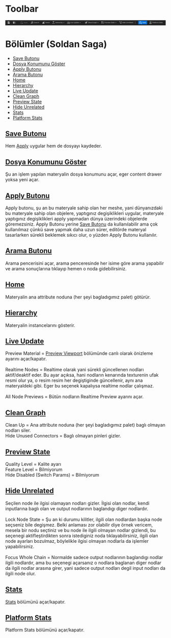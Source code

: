 # Toolbar
<img src="../../../Dosyalar/Materyal_Editor_Toolbar.jpg">



# Bölümler (Soldan Saga)

* [Save Butonu](#save-butonu)
* [Dosya Konumunu Göster](#dosya-konumunu-g%C3%B6ster)
* [Apply Butonu](#apply-butonu)
* [Arama Butonu](#arama-butonu)
* [Home](#home)
* [Hierarchy](#hierarchy)
* [Live Update](#live-update)
* [Clean Graph](#clean-graph)
* [Preview State](#preview-state)
* [Hide Unrelated](#hide-unrelated)
* [Stats](#stats)
* [Platform Stats](#platform-stats)




## [Save Butonu]()
Hem [Apply](#apply-butonu) uygular hem de dosyayı kaydeder.

## [Dosya Konumunu Göster]()
Şu an işlem yapılan materyalin dosya konumunu açar, eger content drawer yoksa yeni açar.

## [Apply Butonu]()
Apply butonu, şu an bu materyale sahip olan her meshe, yani dünyanızdaki bu materyale sahip olan objelere, yaptıgınız degişiklikleri uygular, materyale yaptıgınız degişiklikleri apply yapmadan dünya üzerindeki objelerde göremezsiniz. Apply Butonu yerine [Save Butonu](#save-butonu) da kullanılabilir ama çok kullanılmaz çünkü save yapmak daha uzun sürer, editörde materyal tasarlarken sürekli beklemek sıkıcı olur, o yüzden Apply Butonu kullanılır.

## [Arama Butonu]()
Arama pencerisini açar, arama penceresinde her isime göre arama yapabilir ve arama sonuçlarına tıklayıp hemen o noda gidebilirsiniz.

## [Home]()
Materyalin ana attribute noduna (her şeyi bagladıgımız palet) götürür.

## [Hierarchy]()
Materyalin instancelarını gösterir.

## [Live Update]()
Preview Material = [Preview Viewport](../Preview%20Viewport) bölümünde canlı olarak önizleme ayarını açar/kapatır.
<br>
<br>
Realtime Nodes = Realtime olarak yani sürekli güncellenen nodları aktif/deaktif eder. Bu ayar açıksa, hani nodların kenarında texturenin ufak resmi olur ya, o resim resim her degiştiginde güncellenir, aynı ana materyaldeki gibi. Eger bu seçenek kapalıysa realtime nodlar çalışmaz.
<br>
<br>
All Node Previews = Bütün nodların Realtime Preview ayarını açar.

## [Clean Graph]()
Clean Up = Ana attribute noduna (her şeyi bagladıgımız palet) baglı olmayan nodları siler.
<br>
Hide Unused Connectors = Baglı olmayan pinleri gizler.

## [Preview State]()
Quality Level = Kalite ayarı
<br>
Feature Level = Bilmiyorum
<br>
Hide Disabled (Switch Params) = Bilmiyorum

## [Hide Unrelated]()
Seçilen node ile ilgisi olamayan nodları gizler. İlgisi olan nodlar, kendi inputlarına baglı olan ve output nodlarının baglandıgı diger nodlardır.
<br>
<br>
Lock Node State = Şu an ki durumu kilitler, ilgili olan nodlardan başka node seçseniz bile degişmez. Belki anlaması zor olabilir diye örnek vericem, mesela bir nodu seçtiniz ve bu node ile ilgili olmayan nodlar gizlendi, bu seçenegi aktifleştirdikten sonra istediginiz noda tıklayabilirsiniz, ilgili olan node ayarları bozulmaz, böylelikle ilgisi olmayan nodlarla da işlemler yapabilirsiniz.
<br>
<br>
Focus Whole Chain = Normalde sadece output nodlarının baglandıgı nodlar ilgili nodlardır, ama bu seçenegi açarsanız o nodlara baglanan diger nodlar da ilgili nodlar arasına girer, yani sadece output nodları degil input nodları da ilgili node olur.

## [Stats]()
[Stats](../../../Sayfalar/Stats%20(Material)) bölümünü açar/kapatır.

## [Platform Stats]()
Platform Stats bölümünü açar/kapatır.

